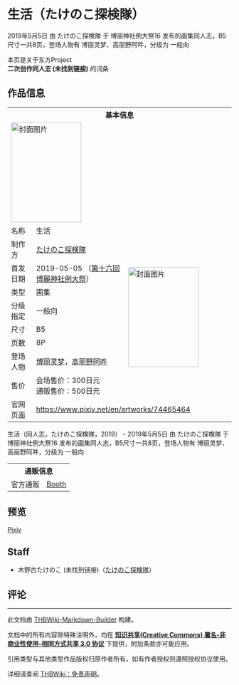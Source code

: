 # 生活（たけのこ探検隊）

<!-- source html: G:\repos\THBWiki-Markdown-Builder\THBWikiMarkdown\Temp\main\7\7f\ns0%3A%E7%94%9F%E6%B4%BB%EF%BC%88%E3%81%9F%E3%81%91%E3%81%AE%E3%81%93%E6%8E%A2%E6%A4%9C%E9%9A%8A%EF%BC%89.html -->

2019年5月5日 由 たけのこ探検隊 于 博丽神社例大祭16 发布的画集同人志，B5尺寸一共8页，登场人物有 博丽灵梦、高丽野阿吽，分级为 一般向

本页是关于东方Project  
 **二次创作同人志 (未找到链接)** 的词条

## 作品信息

<table><tbody><tr><th colspan="3">基本信息</th></tr><tr><td class="cover-artwork-mobile" colspan="2"><a href="./文件-生活（たけのこ探検隊）封面.jpg.md" class="image" title="封面图片"><img alt="封面图片" src="https://upload.thwiki.cc/thumb/5/55/%E7%94%9F%E6%B4%BB%EF%BC%88%E3%81%9F%E3%81%91%E3%81%AE%E3%81%93%E6%8E%A2%E6%A4%9C%E9%9A%8A%EF%BC%89%E5%B0%81%E9%9D%A2.jpg/158px-%E7%94%9F%E6%B4%BB%EF%BC%88%E3%81%9F%E3%81%91%E3%81%AE%E3%81%93%E6%8E%A2%E6%A4%9C%E9%9A%8A%EF%BC%89%E5%B0%81%E9%9D%A2.jpg" decoding="async" loading="lazy" width="158" height="224" srcset="https://upload.thwiki.cc/thumb/5/55/%E7%94%9F%E6%B4%BB%EF%BC%88%E3%81%9F%E3%81%91%E3%81%AE%E3%81%93%E6%8E%A2%E6%A4%9C%E9%9A%8A%EF%BC%89%E5%B0%81%E9%9D%A2.jpg/237px-%E7%94%9F%E6%B4%BB%EF%BC%88%E3%81%9F%E3%81%91%E3%81%AE%E3%81%93%E6%8E%A2%E6%A4%9C%E9%9A%8A%EF%BC%89%E5%B0%81%E9%9D%A2.jpg 1.5x, https://upload.thwiki.cc/thumb/5/55/%E7%94%9F%E6%B4%BB%EF%BC%88%E3%81%9F%E3%81%91%E3%81%AE%E3%81%93%E6%8E%A2%E6%A4%9C%E9%9A%8A%EF%BC%89%E5%B0%81%E9%9D%A2.jpg/316px-%E7%94%9F%E6%B4%BB%EF%BC%88%E3%81%9F%E3%81%91%E3%81%AE%E3%81%93%E6%8E%A2%E6%A4%9C%E9%9A%8A%EF%BC%89%E5%B0%81%E9%9D%A2.jpg 2x" data-file-width="722" data-file-height="1024"></a></td>
</tr><tr><td class="label">名称</td><td colspan="2"> 生活 </td></tr><tr><td class="label">制作方</td><td><a href="./たけのこ探検隊.md" title="たけのこ探検隊">たけのこ探検隊</a></td><td class="cover-artwork" rowspan="8" style="min-width:224px;"><a href="./文件-生活（たけのこ探検隊）封面.jpg.md" class="image" title="封面图片"><img alt="封面图片" src="https://upload.thwiki.cc/thumb/5/55/%E7%94%9F%E6%B4%BB%EF%BC%88%E3%81%9F%E3%81%91%E3%81%AE%E3%81%93%E6%8E%A2%E6%A4%9C%E9%9A%8A%EF%BC%89%E5%B0%81%E9%9D%A2.jpg/158px-%E7%94%9F%E6%B4%BB%EF%BC%88%E3%81%9F%E3%81%91%E3%81%AE%E3%81%93%E6%8E%A2%E6%A4%9C%E9%9A%8A%EF%BC%89%E5%B0%81%E9%9D%A2.jpg" decoding="async" loading="lazy" width="158" height="224" srcset="https://upload.thwiki.cc/thumb/5/55/%E7%94%9F%E6%B4%BB%EF%BC%88%E3%81%9F%E3%81%91%E3%81%AE%E3%81%93%E6%8E%A2%E6%A4%9C%E9%9A%8A%EF%BC%89%E5%B0%81%E9%9D%A2.jpg/237px-%E7%94%9F%E6%B4%BB%EF%BC%88%E3%81%9F%E3%81%91%E3%81%AE%E3%81%93%E6%8E%A2%E6%A4%9C%E9%9A%8A%EF%BC%89%E5%B0%81%E9%9D%A2.jpg 1.5x, https://upload.thwiki.cc/thumb/5/55/%E7%94%9F%E6%B4%BB%EF%BC%88%E3%81%9F%E3%81%91%E3%81%AE%E3%81%93%E6%8E%A2%E6%A4%9C%E9%9A%8A%EF%BC%89%E5%B0%81%E9%9D%A2.jpg/316px-%E7%94%9F%E6%B4%BB%EF%BC%88%E3%81%9F%E3%81%91%E3%81%AE%E3%81%93%E6%8E%A2%E6%A4%9C%E9%9A%8A%EF%BC%89%E5%B0%81%E9%9D%A2.jpg 2x" data-file-width="722" data-file-height="1024"></a></td>
</tr><tr><td class="label">首发日期</td><td>2019-05-05&#160;（<a href="/展会作品列表?e=%E5%8D%9A%E4%B8%BD%E7%A5%9E%E7%A4%BE%E4%BE%8B%E5%A4%A7%E7%A5%AD%2316">第十六回 博麗神社例大祭</a>）</td></tr><tr><td class="label">类型</td><td>画集</td></tr><tr><td class="label">分级指定</td><td>一般向</td></tr><tr><td class="label">尺寸</td><td>B5</td></tr><tr><td class="label">页数</td><td>8P</td></tr><tr><td class="label">登场人物</td><td><a href="./博丽灵梦.md" title="博丽灵梦">博丽灵梦</a>，<a href="./高丽野阿吽.md" title="高丽野阿吽">高丽野阿吽</a></td></tr><tr><td class="label">售价</td><td>会场售价：300日元<br>通贩售价：500日元</td></tr>
<tr><td class="label">官网页面</td><td colspan="2"><a rel="nofollow" class="external free" href="https://www.pixiv.net/en/artworks/74465464">https://www.pixiv.net/en/artworks/74465464</a></td></tr></tbody></table>

生活（同人志，たけのこ探検隊，2019） - 2019年5月5日 由 たけのこ探検隊 于 博丽神社例大祭16 发布的画集同人志，B5尺寸一共8页，登场人物有 博丽灵梦、高丽野阿吽，分级为 一般向

<table><tbody><tr><th colspan="3">通贩信息</th></tr><tr><td class="label">官方通贩</td><td colspan="2"><a rel="nofollow" class="external text" href="https://takenoko-explore.booth.pm/items/2286575">Booth</a></td></tr></tbody></table>



## 预览
  
[Pixiv](https://www.pixiv.net/en/artworks/74465464)
  


## Staff
- 木野古たけのこ (未找到链接)（[たけのこ探検隊](./たけのこ探検隊.md)）


## 评论




---

此文档由 [THBWiki-Markdown-Builder](https://github.com/Delsin-Yu/THBWiki-Markdown-Builder) 构建。

文档中的所有内容除特殊注明外，均在 [**知识共享(Creative Commons) 署名-非商业性使用-相同方式共享 3.0 协议**](https://creativecommons.org/licenses/by-sa/3.0/deed.zh-hans) 下提供，附加条款亦可能应用。

引用类型与其他类型作品版权归原作者所有，如有作者授权则遵照授权协议使用。

详细请查阅 [THBWiki：免责声明](https://thbwiki.cc/THBWiki:%E5%85%8D%E8%B4%A3%E5%A3%B0%E6%98%8E)。

